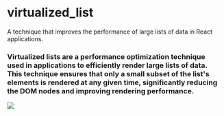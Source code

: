 # virtualized_list
A technique that improves the performance of large lists of data in React applications.

### Virtualized lists are a performance optimization technique used in applications to efficiently render large lists of data. This technique ensures that only a small subset of the list's elements is rendered at any given time, significantly reducing the DOM nodes and improving rendering performance.
<img src="https://github.com/aseeralfaisal/virtualized_list/assets/67814164/e95fd0fc-1310-4aab-8650-c4233c2e5792" />
